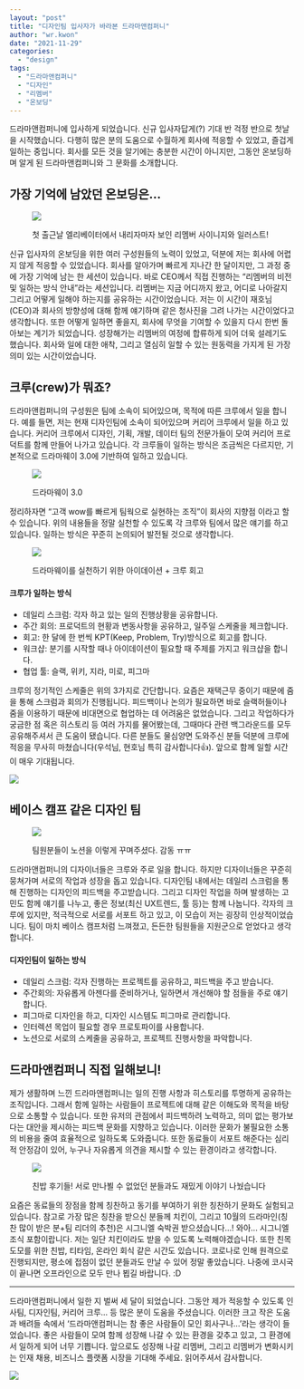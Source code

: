 ```yaml
---
layout: "post"
title: "디자인팀 입사자가 바라본 드라마앤컴퍼니"
author: "wr.kwon"
date: "2021-11-29"
categories: 
  - "design"
tags: 
  - "드라마앤컴퍼니"
  - "디자인"
  - "리멤버"
  - "온보딩"
---
```


드라마앤컴퍼니에 입사하게 되었습니다. 신규 입사자답게(?) 기대 반 걱정 반으로 첫날을 시작했습니다. 다행히 많은 분의 도움으로 수월하게 회사에 적응할 수 있었고, 즐겁게 일하는 중입니다. 회사를 모든 것을 알기에는 충분한 시간이 아니지만, 그동안 온보딩하며 알게 된 드라마앤컴퍼니와 그 문화를 소개합니다.

  
  

## 가장 기억에 남았던 온보딩은…

<figure>

![](/images/8z8vc68Y7S.png)

<figcaption>

첫 출근날 엘리베이터에서 내리자마자 보인 리멤버 사이니지와 일러스트!

</figcaption>

</figure>

신규 입사자의 온보딩을 위한 여러 구성원들의 노력이 있었고, 덕분에 저는 회사에 어렵지 않게 적응할 수 있었습니다. 회사를 알아가며 빠르게 지나간 한 달이지만, 그 과정 중에 가장 기억에 남는 한 세션이 있습니다. 바로 CEO께서 직접 진행하는 “리멤버의 비전 및 일하는 방식 안내”라는 세션입니다. 리멤버는 지금 어디까지 왔고, 어디로 나아갈지 그리고 어떻게 일해야 하는지를 공유하는 시간이었습니다. 저는 이 시간이 재호님(CEO)과 회사의 방향성에 대해 함께 얘기하며 같은 청사진을 그려 나가는 시간이었다고 생각합니다. 또한 어떻게 일하면 좋을지, 회사에 무엇을 기여할 수 있을지 다시 한번 돌아보는 계기가 되었습니다. 성장해가는 리멤버의 여정에 합류하게 되어 더욱 설레기도 했습니다. 회사와 일에 대한 애착, 그리고 열심히 일할 수 있는 원동력을 가지게 된 가장 의미 있는 시간이었습니다.

  
  

## 크루(crew)가 뭐죠?

드라마앤컴퍼니의 구성원은 팀에 소속이 되어있으며, 목적에 따른 크루에서 일을 합니다. 예를 들면, 저는 현재 디자인팀에 소속이 되어있으며 커리어 크루에서 일을 하고 있습니다. 커리어 크루에서 디자인, 기획, 개발, 데이터 팀의 전문가들이 모여 커리어 프로덕트를 함께 만들어 나가고 있습니다. 각 크루들이 일하는 방식은 조금씩은 다르지만, 기본적으로 드라마웨이 3.0에 기반하여 일하고 있습니다.

<figure>

[![](/images/4K9qjT4H2I.jpg)](https://blog.dramancompany.com/wp-content/uploads/2021/11/드라마웨이_이멤버대리_ver-1.jpg)

<figcaption>

드라마웨이 3.0

</figcaption>

</figure>

  

정리하자면 “고객 wow를 빠르게 팀웍으로 실현하는 조직”이 회사의 지향점 이라고 할 수 있습니다. 위의 내용들을 정말 실천할 수 있도록 각 크루와 팀에서 많은 얘기를 하고 있습니다. 일하는 방식은 꾸준히 논의되어 발전될 것으로 생각합니다.

<figure>

![](/images/uHAjsU7nBk.png)

<figcaption>

드라마웨이를 실천하기 위한 아이데이션 + 크루 회고

</figcaption>

</figure>

#### 크루가 일하는 방식

- 데일리 스크럼: 각자 하고 있는 일의 진행상황을 공유합니다.
- 주간 회의: 프로덕트의 현황과 변동사항을 공유하고, 일주일 스케줄을 체크합니다.
- 회고: 한 달에 한 번씩 KPT(Keep, Problem, Try)방식으로 회고를 합니다.
- 워크샵: 분기를 시작할 때나 아이데이션이 필요할 때 주제를 가지고 워크샵을 합니다.
- 협업 툴: 슬랙, 위키, 지라, 미로, 피그마

크루의 정기적인 스케줄은 위의 3가지로 간단합니다. 요즘은 재택근무 중이기 때문에 줌을 통해 스크럼과 회의가 진행됩니다. 피드백이나 논의가 필요하면 바로 슬랙허들이나 줌을 이용하기 때문에 비대면으로 협업하는 데 어려움은 없었습니다. 그리고 작업하다가 궁금한 점 혹은 히스토리 등 여러 가지를 물어봤는데, 그때마다 관련 백그라운드를 모두 공유해주셔서 큰 도움이 됐습니다. 다른 분들도 물심양면 도와주신 분들 덕분에 크루에 적응을 무사히 마쳤습니다(우석님, 현호님 특히 감사합니다👍). 앞으로 함께 일할 시간이 매우 기대됩니다.

  
  

[![](/images/WYI7hQM4uk.png)](https://bit.ly/3ubgqv8)

  

## 베이스 캠프 같은 디자인 팀

<figure>

[![](/images/UX4AxqlCOx.png)](https://blog.dramancompany.com/wp-content/uploads/2021/11/1-5.png)

<figcaption>

팀원분들이 노션을 이렇게 꾸며주셨다. 감동 ㅠㅠ

</figcaption>

</figure>

드라마앤컴퍼니의 디자이너들은 크루와 주로 일을 합니다. 하지만 디자이너들은 꾸준히 뭉쳐가며 서로의 작업과 성장을 돕고 있습니다. 디자인팀 내에서는 데일리 스크럼을 통해 진행하는 디자인의 피드백을 주고받습니다. 그리고 디자인 작업을 하며 발생하는 고민도 함께 얘기를 나누고, 좋은 정보(최신 UX트렌드, 툴 등)는 함께 나눕니다. 각자의 크루에 있지만, 적극적으로 서로를 서포트 하고 있고, 이 모습이 저는 굉장히 인상적이었습니다. 팀이 마치 베이스 캠프처럼 느껴졌고, 든든한 팀원들을 지원군으로 얻었다고 생각합니다.

#### 디자인팀이 일하는 방식

- 데일리 스크럼: 각자 진행하는 프로젝트를 공유하고, 피드백을 주고 받습니다.
- 주간회의: 자유롭게 아젠다를 준비하거나, 일하면서 개선해야 할 점들을 주로 얘기합니다.
- 피그마로 디자인을 하고, 디자인 시스템도 피그마로 관리합니다.
- 인터렉션 목업이 필요할 경우 프로토파이를 사용합니다.
- 노션으로 서로의 스케줄을 공유하고, 프로젝트 진행사항을 파악합니다.

  
  

## 드라마앤컴퍼니 직접 일해보니!

제가 생활하며 느낀 드라마앤컴퍼니는 일의 진행 사항과 히스토리를 투명하게 공유하는 조직입니다. 그래서 함께 일하는 사람들이 프로젝트에 대해 같은 이해도와 목적을 바탕으로 소통할 수 있습니다. 또한 유저의 관점에서 피드백하려 노력하고, 의미 없는 평가보다는 대안을 제시하는 피드백 문화를 지향하고 있습니다. 이러한 문화가 불필요한 소통의 비용을 줄여 효율적으로 일하도록 도와줍니다. 또한 동료들이 서포트 해준다는 심리적 안정감이 있어, 누구나 자유롭게 의견을 제시할 수 있는 환경이라고 생각합니다.

<figure>

![](/images/8frl5EMLEu.png)

<figcaption>

친밥 후기들! 서로 만나뵐 수 없었던 분들과도 재밌게 이야기 나눴습니다

</figcaption>

</figure>

요즘은 동료들의 장점을 함께 칭찬하고 동기를 부여하기 위한 칭찬하기 문화도 실험되고 있습니다. 참고로 가장 많은 칭찬을 받으신 분들께 치킨이, 그리고 10월의 드라마인(칭찬 많이 받은 분+팀 리더의 추천)은 시그니엘 숙박권 받으셨습니다...! 와아... 시그니엘 조식 포함이랍니다. 저는 일단 치킨이라도 받을 수 있도록 노력해야겠습니다. 또한 친목 도모를 위한 친밥, 티타임, 온라인 회식 같은 시간도 있습니다. 코로나로 인해 원격으로 진행되지만, 평소에 접점이 없던 분들과도 만날 수 있어 정말 좋았습니다. 나중에 코시국이 끝나면 오프라인으로 모두 만나 뵙길 바랍니다. :D

  
  

* * *

드라마앤컴퍼니에서 일한 지 벌써 세 달이 되었습니다. 그동안 제가 적응할 수 있도록 인사팀, 디자인팀, 커리어 크루… 등 많은 분이 도움을 주셨습니다. 이러한 크고 작은 도움과 배려들 속에서 ‘드라마앤컴퍼니는 참 좋은 사람들이 모인 회사구나…’라는 생각이 들었습니다. 좋은 사람들이 모여 함께 성장해 나갈 수 있는 환경을 갖추고 있고, 그 환경에서 일하게 되어 너무 기쁩니다. 앞으로도 성장해 나갈 리멤버, 그리고 리멤버가 변화시키는 인재 채용, 비즈니스 플랫폼 시장을 기대해 주세요. 읽어주셔서 감사합니다.

  

[![](/images/WYI7hQM4uk.png)](https://bit.ly/3ubgqv8)

